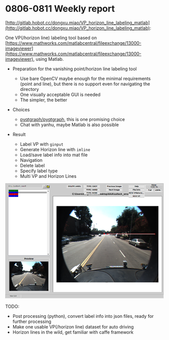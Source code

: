 # 0806-0811 Weekly report

[http://gitlab.hobot.cc/dongxu.miao/VP_horizon_line_labeling_matlab](http://gitlab.hobot.cc/dongxu.miao/VP_horizon_line_labeling_matlab):

One VP(/horizon line) labeling tool based on [https://www.mathworks.com/matlabcentral/fileexchange/13000-imageviewer](https://www.mathworks.com/matlabcentral/fileexchange/13000-imageviewer), using Matlab.

* Preparation for the vanishing point/horizon line labeling tool
    - Use bare OpenCV maybe enough for the minimal requirements (point and line), but there is no support even for navigating the directory
    - One visually acceptable GUI is needed
    - The simpler, the better

* Choices
    - [pyqtgraph/pyqtgraph](https://github.com/pyqtgraph/pyqtgraph), this is one promising choice
    - Chat with yanhu, maybe Matlab is also possible

* Result

    - Label VP with `ginput`
    - Generate Horizon line with `imline`
    - Load/save label info into mat file
    - Navigation
    - Delete label
    - Specify label type
    - Multi VP and Horizon Lines

![One VP and horizon line label demo](pics/vp_horizon_line_demo.png)


TODO:

* Post processing (python), convert label info into json files, ready for further processing
* Make one usable VP(/horizon line) dataset for auto driving
* Horizon lines in the wild, get familiar with caffe framework